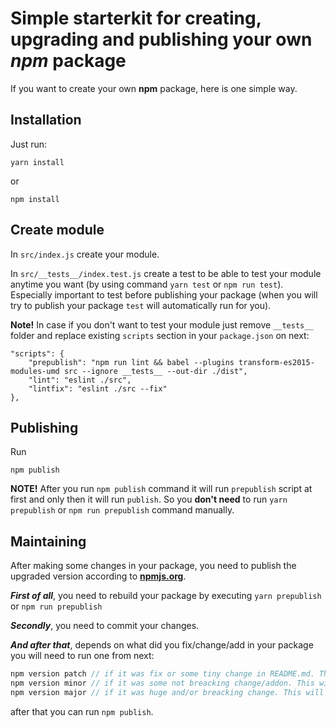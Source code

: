 # Simple starterkit for creating, upgrading and publishing your own **_npm_ package**

If you want to create your own __npm__ package, here is one simple way.

## Installation

Just run:

```
yarn install
```

or

```
npm install
```

## Create module
In `src/index.js` create your module.

In `src/__tests__/index.test.js` create a test to be able to test your module anytime you want (by using command `yarn test` or `npm run test`). Especially important to test before publishing your package (when you will try to publish your package `test` will automatically run for you).

**Note!** In case if you don't want to test your module just remove `__tests__` folder and replace existing `scripts` section in your `package.json` on next:
```
"scripts": {
	"prepublish": "npm run lint && babel --plugins transform-es2015-modules-umd src --ignore __tests__ --out-dir ./dist",
	"lint": "eslint ./src",
	"lintfix": "eslint ./src --fix"
},
```

## Publishing

Run
```
npm publish
```
**NOTE!** After you run `npm publish` command it will run `prepublish` script at first and only then it will run `publish`. So you **don't need** to run `yarn prepublish` or `npm run prepublish` command manually.

## Maintaining
After making some changes in your package, you need to publish the upgraded version according to **[npmjs.org](https://npmjs.org)**.

_**First of all**_, you need to rebuild your package by executing `yarn prepublish` or `npm run prepublish`

_**Secondly**_, you need to commit your changes.

_**And after that**_, depends on what did you fix/change/add in your package you will need to run one from next:
```javascript
npm version patch // if it was fix or some tiny change in README.md. This will change vesion of your package e.g. v0.0.1 -> v0.0.2 in your `package.json`
npm version minor // if it was some not breacking change/addon. This will change vesion of your package e.g. v0.0.1 -> v0.1.0 in your `package.json`
npm version major // if it was huge and/or breacking change. This will change vesion of your package e.g. v0.0.1 -> v1.0.0 in your `package.json`
```

after that you can run `npm publish`.
